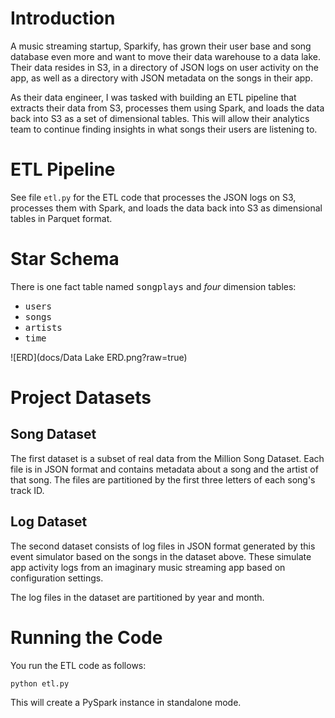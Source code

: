 # Introduction
A music streaming startup, Sparkify, has grown their user base and song database even more and want to move their data warehouse to a data lake. Their data resides in S3, in a directory of JSON logs on user activity on the app, as well as a directory with JSON metadata on the songs in their app.

As their data engineer, I was tasked with building an ETL pipeline that extracts their data from S3, processes them using Spark, and loads the data back into S3 as a set of dimensional tables. This will allow their analytics team to continue finding insights in what songs their users are listening to.

# ETL Pipeline
See file `etl.py` for the ETL code that processes the JSON logs on S3, processes them with Spark, and loads the data back into S3 as dimensional tables in Parquet format.

# Star Schema
There is one fact table named <tt>songplays</tt> and *four* dimension tables:
- <tt>users</tt>
- <tt>songs</tt>
- <tt>artists</tt>
- <tt>time</tt>

![ERD](docs/Data Lake ERD.png?raw=true)

# Project Datasets

## Song Dataset

The first dataset is a subset of real data from the Million Song Dataset. Each file is in JSON format and contains metadata about a song and the artist of that song. The files are partitioned by the first three letters of each song's track ID.

## Log Dataset
The second dataset consists of log files in JSON format generated by this event simulator based on the songs in the dataset above. These simulate app activity logs from an imaginary music streaming app based on configuration settings.

The log files in the dataset are partitioned by year and month.

# Running the Code
You run the ETL code as follows:
```bash
python etl.py
```
This will create a PySpark instance in standalone mode.
